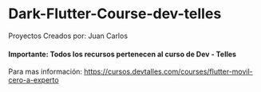 # Dark-Flutter-Course-dev-telles

Proyectos Creados por: Juan Carlos

#### Importante: Todos los recursos pertenecen al curso de Dev - Telles 
Para mas información: https://cursos.devtalles.com/courses/flutter-movil-cero-a-experto
